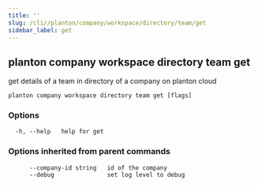 ```yaml
---
title: ''
slug: /cli//planton/company/workspace/directory/team/get
sidebar_label: get
---
```

## planton company workspace directory team get

get details of a team in directory of a company on planton cloud

```
planton company workspace directory team get [flags]
```

### Options

```
  -h, --help   help for get
```

### Options inherited from parent commands

```
      --company-id string   id of the company
      --debug               set log level to debug
```

